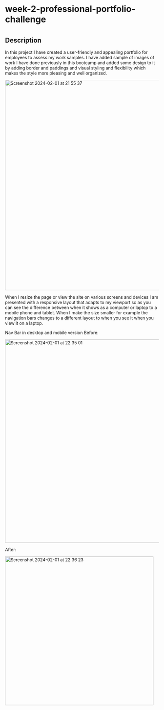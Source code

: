 # week-2-professional-portfolio-challenge
# <Professional portfolio challenge>

## Description

In this project I have created a user-friendly and appealing portfolio for employees to assess my work samples.
I have added sample of images of work I have done previously in this bootcamp and added some design to it by adding border and paddings and visual styling and flexibility which makes the style more pleasing and well organized.


<img width="687" alt="Screenshot 2024-02-01 at 21 55 37" src="https://github.com/zahrahali1/week-2-professional-portfolio-challenge/assets/103753424/0cba1d5e-f829-4606-8e58-89ac2eebfad4">

When I resize the page or view the site on various screens and devices I am presented with a responsive layout that adapts to my viewport
so as you can see the difference between when it shows as a computer or laptop to a mobile phone and tablet. When I make the size smaller for example the navigation bars changes to a different layout to when you see it when you view it on a laptop. 

Nav Bar in desktop and mobile version Before:


<img width="664" alt="Screenshot 2024-02-01 at 22 35 01" src="https://github.com/zahrahali1/week-2-professional-portfolio-challenge/assets/103753424/68421c3b-d6d4-44f4-be33-9d8ece505036">

After: 


<img width="486" alt="Screenshot 2024-02-01 at 22 36 23" src="https://github.com/zahrahali1/week-2-professional-portfolio-challenge/assets/103753424/b2ccdb4d-af1d-487d-8bb8-c63556043410">
